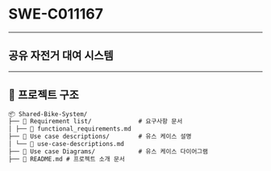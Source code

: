 # SWE-C011167
***
## 공유 자전거 대여 시스템 

***
## 📁 프로젝트 구조
```markdown
📦 Shared-Bike-System/
├── 📂 Requirement list/ 			# 요구사항 문서
│ ├── 📜 functional_requirements.md
├── 📂 Use case descriptions/ 		# 유스 케이스 설명
│ └── 📜 use-case-descriptions.md
├── 📂 Use case Diagrams/			# 유스 케이스 다이어그램
├── 📜 README.md # 프로젝트 소개 문서
```